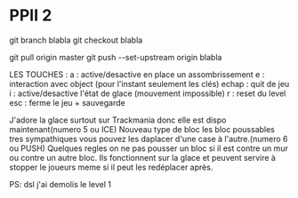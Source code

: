 # PPII 2

git branch blabla
git checkout blabla

git pull origin master
git push --set-upstream origin blabla

LES TOUCHES :
    a : active/desactive en place un assombrissement
    e : interaction avec object (pour l'instant seulement les clés)
    echap : quit de jeu
    i : active/desactive l'état de glace (mouvement impossible)
    r : reset du level
    esc : ferme le jeu + sauvegarde

J'adore la glace surtout sur Trackmania donc elle est dispo maintenant(numero 5 ou ICE)
Nouveau type de bloc les bloc poussables tres sympathiques vous pouvez les daplacer d'une case à l'autre.(numero 6 ou PUSH)
Quelques regles on ne pas pousser un bloc si il est contre un mur ou contre un autre bloc.
Ils fonctionnent sur la glace et peuvent servire à stopper le joueurs meme si il peut les redéplacer après.

PS: dsl j'ai demolis le level 1